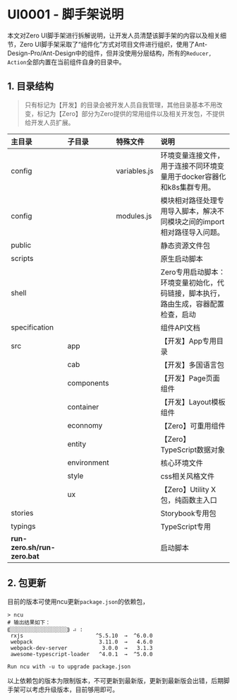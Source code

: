 # UI0001 - 脚手架说明

本文对Zero UI脚手架进行拆解说明，让开发人员清楚该脚手架的内容以及相关细节，Zero UI脚手架采取了“组件化”方式对项目文件进行组织，使用了Ant-Design-Pro/Ant-Design中的组件，但并没使用分层结构，所有的`Reducer, Action`全部内置在当前组件自身的目录中。

## 1. 目录结构

> 只有标记为【开发】的目录会被开发人员自我管理，其他目录基本不用改变，标记为【Zero】部分为Zero提供的常用组件以及相关开发包，不提供给开发人员扩展。

| 主目录 | 子目录 | 特殊文件 | 说明 |
| :--- | :--- | :--- | :--- |
| config |  | variables.js | 环境变量连接文件，用于连接不同环境变量用于docker容器化和k8s集群专用。 |
| config |  | modules.js | 模块相对路径处理专用导入脚本，解决不同模块之间的import相对路径导入问题。 |
| public |  |  | 静态资源文件包 |
| scripts |  |  | 原生启动脚本 |
| shell |  |  | Zero专用启动脚本：环境变量初始化，代码链接，脚本执行，路由生成，容器配置检查，启动 |
| specification |  |  | 组件API文档 |
| src | app |  | 【开发】App专用目录 |
|  | cab |  | 【开发】多国语言包 |
|  | components |  | 【开发】Page页面组件 |
|  | container |  | 【开发】Layout模板组件 |
|  | econnomy |  | 【Zero】可重用组件 |
|  | entity |  | 【Zero】TypeScript数据对象 |
|  | environment |  | 核心环境文件 |
|  | style |  | css相关风格文件 |
|  | ux |  | 【Zero】Utility X包，纯函数主入口 |
| stories |  |  | Storybook专用包 |
| typings |  |  | TypeScript专用 |
| **run-zero.sh/run-zero.bat** |  |  | 启动脚本 |

## 2. 包更新

目前的版本可使用ncu更新`package.json`的依赖包，

```shell
> ncu
# 输出结果如下：
⸨░░░░░░░░░░░░░░░░░░⸩ ⠴ :
 rxjs                       ^5.5.10  →  ^6.0.0 
 webpack                     3.11.0  →   4.6.0 
 webpack-dev-server           3.0.0  →   3.1.3 
 awesome-typescript-loader   ^4.0.1  →  ^5.0.0 

Run ncu with -u to upgrade package.json
```

以上依赖包的版本为限制版本，不可更新到最新版，更新到最新版会出错，后期脚手架可以考虑升级版本，目前够用即可。

